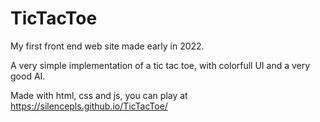 # TicTacToe

My first front end web site made early in 2022.

A very simple implementation of a tic tac toe, with colorfull UI and a very good AI.

Made with html, css and js, you can play at https://silencepls.github.io/TicTacToe/
